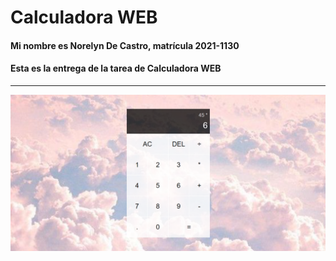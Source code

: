 # Calculadora WEB

#### Mi nombre es Norelyn De Castro, matrícula 2021-1130
#### Esta es la entrega de la tarea de Calculadora WEB

<hr/>

![Calculadora](img/calculadora.png)
